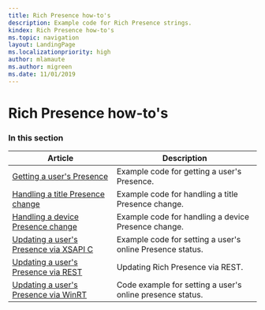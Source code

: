 ```yaml
---
title: Rich Presence how-to's
description: Example code for Rich Presence strings.
kindex: Rich Presence how-to's
ms.topic: navigation
layout: LandingPage
ms.localizationpriority: high
author: mlamaute
ms.author: migreen
ms.date: 11/01/2019
---
```


# Rich Presence how-to's


### In this section

| Article | Description |
|---------|-------------|
| [Getting a user's Presence](live-getting-a-users-presence.md) | Example code for getting a user's Presence. |
| [Handling a title Presence change](live-handling-a-title-presence-change.md) | Example code for handling a title Presence change. |
| [Handling a device Presence change](live-handling-a-device-presence-change.md) | Example code for handling a device Presence change. |
| [Updating a user's Presence via XSAPI C](live-updating-user-presence.md) | Example code for setting a user's online Presence status. |
| [Updating a user's Presence via REST](live-updating-presence-rest.md) | Updating Rich Presence via REST. |
| [Updating a user's Presence via WinRT](live-setting-presence-status.md) | Code example for setting a user's online presence status. |
